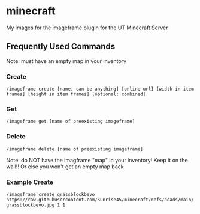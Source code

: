 # minecraft

My images for the imageframe plugin for the UT Minecraft Server

## Frequently Used Commands

Note: must have an empty map in your inventory

### Create

```/imageframe create [name, can be anything] [online url] [width in item frames] [height in item frames] [optional: combined]```


### Get

```/imageframe get [name of preexisting imageframe]```

### Delete

```/imageframe delete [name of preexisting imageframe]```

Note: do NOT have the imagframe "map" in your inventory! Keep it on the wall!! Or else you won't get an empty map back


### Example Create

```/imageframe create grassblockbevo https://raw.githubusercontent.com/Sunrise45/minecraft/refs/heads/main/grassblockbevo.jpg 1 1```

